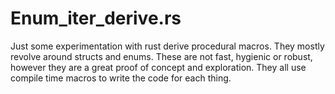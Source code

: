 # Enum_iter_derive.rs
Just some experimentation with rust derive procedural macros. They mostly revolve around structs and enums.
These are not fast, hygienic or robust, however they are a great proof of concept and exploration.
They all use compile time macros to write the code for each thing.